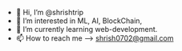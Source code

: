 - 👋 Hi, I’m @shrishtrip
- 👀 I’m interested in ML, AI, BlockChain, 
- 🌱 I’m currently learning web-development.
- 📫 How to reach me --> shrish0702@gmail.com

<!---
shrishtrip/shrishtrip is a ✨ special ✨ repository because its `README.md` (this file) appears on your GitHub profile.
You can click the Preview link to take a look at your changes.
- 💞️ I’m looking to collaborate on ...
--->

